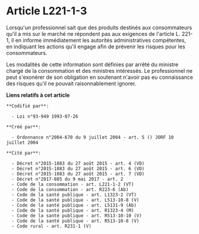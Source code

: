 # Article L221-1-3

Lorsqu'un professionnel sait que des produits destinés aux consommateurs qu'il a mis sur le marché ne répondent pas aux
exigences de l'article L. 221-1, il en informe immédiatement les autorités administratives compétentes, en indiquant les
actions qu'il engage afin de prévenir les risques pour les consommateurs.

Les modalités de cette information sont définies par arrêté du ministre chargé de la consommation et des ministres
intéressés. Le professionnel ne peut s'exonérer de son obligation en soutenant n'avoir pas eu connaissance des risques qu'il
ne pouvait raisonnablement ignorer.

**Liens relatifs à cet article**

	**Codifié par**:

	  - Loi n°93-949 1993-07-26

	**Créé par**:

	  - Ordonnance n°2004-670 du 9 juillet 2004 - art. 5 () JORF 10 juillet 2004

	**Cité par**:

	  - Décret n°2015-1083 du 27 août 2015 - art. 4 (VD)
	  - Décret n°2015-1083 du 27 août 2015 - art. 6 (VD)
	  - Décret n°2015-1083 du 27 août 2015 - art. 7 (VD)
	  - Décret n°2017-885 du 9 mai 2017 - art. 2
	  - Code de la consommation - art. L221-1-2 (VT)
	  - Code de la consommation - art. R223-6 (Ab)
	  - Code de la santé publique - art. L1323-2 (VT)
	  - Code de la santé publique - art. L513-10-8 (V)
	  - Code de la santé publique - art. L5131-9 (Ab)
	  - Code de la santé publique - art. R1323-4 (M)
	  - Code de la santé publique - art. R513-10-10 (V)
	  - Code de la santé publique - art. R513-10-8 (V)
	  - Code rural - art. R231-1 (V)

